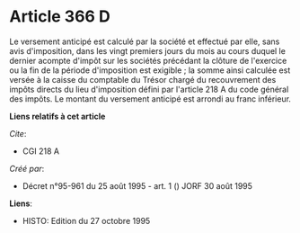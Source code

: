 # Article 366 D

Le versement anticipé est calculé par la société et effectué par elle, sans avis d'imposition, dans les vingt premiers jours
du mois au cours duquel le dernier acompte d'impôt sur les sociétés précédant la clôture de l'exercice ou la fin de la
période d'imposition est exigible ; la somme ainsi calculée est versée à la caisse du comptable du Trésor chargé du
recouvrement des impôts directs du lieu d'imposition défini par l'article 218 A du code général des impôts. Le montant du
versement anticipé est arrondi au franc inférieur.

**Liens relatifs à cet article**

_Cite_:

  - CGI 218 A

_Créé par_:

  - Décret n°95-961 du 25 août 1995 - art. 1 () JORF 30 août 1995

**Liens**:

  - HISTO: Edition du 27 octobre 1995
